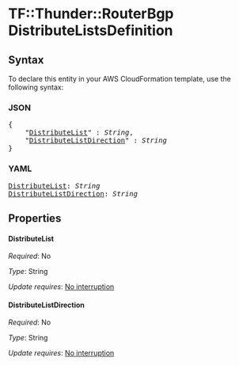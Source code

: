 # TF::Thunder::RouterBgp DistributeListsDefinition

## Syntax

To declare this entity in your AWS CloudFormation template, use the following syntax:

### JSON

<pre>
{
    "<a href="#distributelist" title="DistributeList">DistributeList</a>" : <i>String</i>,
    "<a href="#distributelistdirection" title="DistributeListDirection">DistributeListDirection</a>" : <i>String</i>
}
</pre>

### YAML

<pre>
<a href="#distributelist" title="DistributeList">DistributeList</a>: <i>String</i>
<a href="#distributelistdirection" title="DistributeListDirection">DistributeListDirection</a>: <i>String</i>
</pre>

## Properties

#### DistributeList

_Required_: No

_Type_: String

_Update requires_: [No interruption](https://docs.aws.amazon.com/AWSCloudFormation/latest/UserGuide/using-cfn-updating-stacks-update-behaviors.html#update-no-interrupt)

#### DistributeListDirection

_Required_: No

_Type_: String

_Update requires_: [No interruption](https://docs.aws.amazon.com/AWSCloudFormation/latest/UserGuide/using-cfn-updating-stacks-update-behaviors.html#update-no-interrupt)

